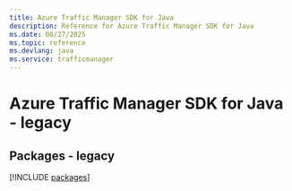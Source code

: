 ```yaml
---
title: Azure Traffic Manager SDK for Java
description: Reference for Azure Traffic Manager SDK for Java
ms.date: 08/27/2025
ms.topic: reference
ms.devlang: java
ms.service: trafficmanager
---
```

# Azure Traffic Manager SDK for Java - legacy
## Packages - legacy
[!INCLUDE [packages](traffic-manager-index.md)]